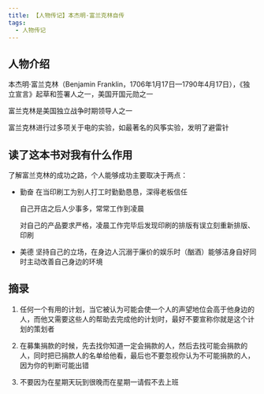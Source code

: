 ```yaml
---
title: 【人物传记】本杰明·富兰克林自传
tags:
  - 人物传记
---
```


## 人物介绍

本杰明·富兰克林（Benjamin Franklin，1706年1月17日—1790年4月17日），《独立宣言》起草和签署人之一，美国开国元勋之一

富兰克林是美国独立战争时期领导人之一

富兰克林进行过多项关于电的实验，如最著名的风筝实验，发明了避雷针

## 读了这本书对我有什么作用

了解富兰克林的成功之路，个人能够成功主要取决于两点：
- 勤奋
  在当印刷工为别人打工时勤勤恳恳，深得老板信任

  自己开店之后人少事多，常常工作到凌晨
  
  对自己的产品要求严格，凌晨工作完毕后发现印刷的排版有误立刻重新排版、印刷

- 美德
  坚持自己的立场，在身边人沉溺于廉价的娱乐时（酗酒）能够洁身自好同时主动改善自己身边的环境

## 摘录
1. 任何一个有用的计划，当它被认为可能会使一个人的声望地位会高于他身边的人，而他又需要这些人的帮助去完成他的计划时，最好不要宣称你就是这个计划的策划者

2. 在募集捐款的时候，先去找你知道一定会捐款的人，然后去找可能会捐款的人，同时把已捐款人的名单给他看，最后也不要忽视你认为不可能捐款的人，因为你的判断可能出错

3. 不要因为在星期天玩到很晚而在星期一请假不去上班